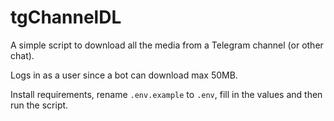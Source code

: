 # tgChannelDL

A simple script to download all the media from a Telegram channel (or other chat).

Logs in as a user since a bot can download max 50MB.

Install requirements, rename `.env.example` to `.env`, fill in the values and then run the script.